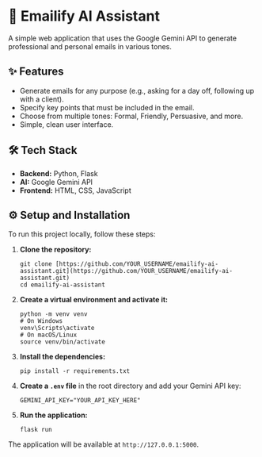 # 🚀 Emailify AI Assistant

A simple web application that uses the Google Gemini API to generate professional and personal emails in various tones.

## ✨ Features

-   Generate emails for any purpose (e.g., asking for a day off, following up with a client).
-   Specify key points that must be included in the email.
-   Choose from multiple tones: Formal, Friendly, Persuasive, and more.
-   Simple, clean user interface.

## 🛠️ Tech Stack

-   **Backend:** Python, Flask
-   **AI:** Google Gemini API
-   **Frontend:** HTML, CSS, JavaScript

## ⚙️ Setup and Installation

To run this project locally, follow these steps:

1.  **Clone the repository:**
    ```
    git clone [https://github.com/YOUR_USERNAME/emailify-ai-assistant.git](https://github.com/YOUR_USERNAME/emailify-ai-assistant.git)
    cd emailify-ai-assistant
    ```
2.  **Create a virtual environment and activate it:**
    ```
    python -m venv venv
    # On Windows
    venv\Scripts\activate
    # On macOS/Linux
    source venv/bin/activate
    ```
3.  **Install the dependencies:**
    ```
    pip install -r requirements.txt
    ```
4.  **Create a `.env` file** in the root directory and add your Gemini API key:
    ```
    GEMINI_API_KEY="YOUR_API_KEY_HERE"
    ```
5.  **Run the application:**
    ```
    flask run
    ```
The application will be available at `http://127.0.0.1:5000`.